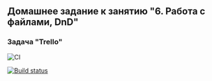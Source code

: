 ## Домашнее задание к занятию "6. Работа с файлами, DnD"
### Задача "Trello"

![CI](https://github.com/JaneKhris/ahj-hw6-trello/actions/workflows/web.yml/badge.svg)


[![Build status](https://ci.appveyor.com/api/projects/status/871ywjo96autxufg?svg=true)](https://ci.appveyor.com/project/JaneKhris/ahj-hw6-trello)
